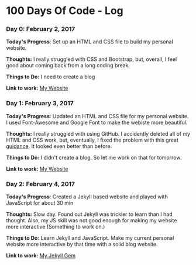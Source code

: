 # 100 Days Of Code - Log

### Day 0: February 2, 2017

**Today's Progress**: Set up an HTML and CSS file to build my personal website.

**Thoughts:** I really struggled with CSS and Bootstrap, but, overall, I feel good about coming back from a long coding break.

**Things to Do:** I need to create a blog  

**Link to work:** [My Website](https://github.com/byjunjo/my-website)

### Day 1: February 3, 2017

**Today's Progress**: Updated an HTML and CSS file for my personal website. I used Font-Awesome and Google Font to make the webiste more beautiful. 

**Thoughts:** I really struggled with using GitHub. I accidently deleted all of my HTML and CSS work, but, eventually, I fixed the problem with this great [guidance](http://rogerdudler.github.io/git-guide/). It looked even better than before.

**Things to Do:** I didn't create a blog. So let me work on that for tomorrow.

**Link to work:** [My Website](byjunjo.com)

### Day 2: February 4, 2017

**Today's Progress**: Created a Jekyll based website and played with JavaScript for about 30 min

**Thoughts:** Slow day. Found out Jekyll was trickier to learn than I had thought. Also, my JS skill was not good enough for making my website more interactive (Something to work on.)

**Things to Do:** Learn Jekyll and JavaScript. Make my current personal website more interactive by that time with a solid blog website.

**Link to work:** [My Jekyll Gem](https://github.com/byjunjo/jekyll-prac)

